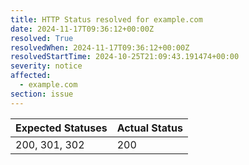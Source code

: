 ```yaml
---
title: HTTP Status resolved for example.com
date: 2024-11-17T09:36:12+00:00Z
resolved: True
resolvedWhen: 2024-11-17T09:36:12+00:00Z
resolvedStartTime: 2024-10-25T21:09:43.191474+00:00
severity: notice
affected:
  - example.com
section: issue
---
```


| Expected Statuses | Actual Status  |
|-------------------|----------------|
| 200, 301, 302 | 200 |
